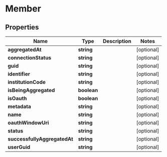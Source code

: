 # Member

## Properties
Name | Type | Description | Notes
------------ | ------------- | ------------- | -------------
**aggregatedAt** | **string** |  | [optional] 
**connectionStatus** | **string** |  | [optional] 
**guid** | **string** |  | [optional] 
**identifier** | **string** |  | [optional] 
**institutionCode** | **string** |  | [optional] 
**isBeingAggregated** | **boolean** |  | [optional] 
**isOauth** | **boolean** |  | [optional] 
**metadata** | **string** |  | [optional] 
**name** | **string** |  | [optional] 
**oauthWindowUri** | **string** |  | [optional] 
**status** | **string** |  | [optional] 
**successfullyAggregatedAt** | **string** |  | [optional] 
**userGuid** | **string** |  | [optional] 


